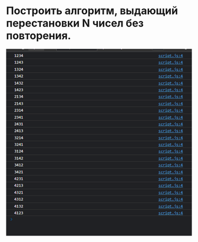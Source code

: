 # Построить алгоритм, выдающий перестановки **N** чисел без повторения.

![Результат работы](images/result.png)
